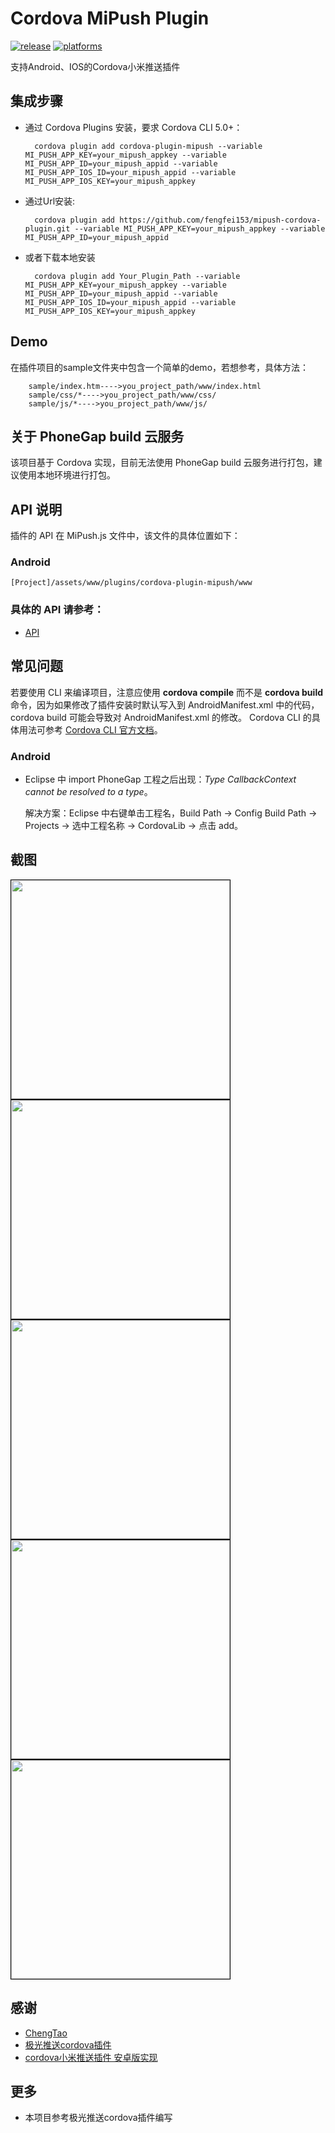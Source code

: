 # Cordova MiPush Plugin

[![release](https://img.shields.io/badge/release-0.1.0-blue.svg)](https://github.com/wenin819/cordova-plugin-mipush)
[![platforms](https://img.shields.io/badge/platforms-Android-lightgrey.svg)](https://github.com/wenin819/cordova-plugin-mipush)

支持Android、IOS的Cordova小米推送插件

## 集成步骤

- 通过 Cordova Plugins 安装，要求 Cordova CLI 5.0+：
		
		cordova plugin add cordova-plugin-mipush --variable MI_PUSH_APP_KEY=your_mipush_appkey --variable MI_PUSH_APP_ID=your_mipush_appid --variable MI_PUSH_APP_IOS_ID=your_mipush_appid --variable MI_PUSH_APP_IOS_KEY=your_mipush_appkey

- 通过Url安装:
	
		cordova plugin add https://github.com/fengfei153/mipush-cordova-plugin.git --variable MI_PUSH_APP_KEY=your_mipush_appkey --variable MI_PUSH_APP_ID=your_mipush_appid
- 或者下载本地安装

		cordova plugin add Your_Plugin_Path --variable MI_PUSH_APP_KEY=your_mipush_appkey --variable MI_PUSH_APP_ID=your_mipush_appid --variable MI_PUSH_APP_IOS_ID=your_mipush_appid --variable MI_PUSH_APP_IOS_KEY=your_mipush_appkey

## Demo

在插件项目的sample文件夹中包含一个简单的demo，若想参考，具体方法：
		
		sample/index.htm---->you_project_path/www/index.html
		sample/css/*---->you_project_path/www/css/
		sample/js/*---->you_project_path/www/js/

## 关于 PhoneGap build 云服务

该项目基于 Cordova 实现，目前无法使用 PhoneGap build 云服务进行打包，建议使用本地环境进行打包。

## API 说明

插件的 API 在 MiPush.js 文件中，该文件的具体位置如下：

### Android
	[Project]/assets/www/plugins/cordova-plugin-mipush/www

### 具体的 API 请参考：

- [API](/doc/api.md)

## 常见问题

若要使用 CLI 来编译项目，注意应使用 **cordova compile** 而不是 **cordova build** 命令，因为如果修改了插件安装时默认写入到 AndroidManifest.xml
中的代码，cordova build 可能会导致对 AndroidManifest.xml 的修改。
Cordova CLI 的具体用法可参考 [Cordova CLI 官方文档](https://cordova.apache.org/docs/en/latest/reference/cordova-cli/index.html)。

### Android

- Eclipse 中 import PhoneGap 工程之后出现：*Type CallbackContext cannot be resolved to a type*。

  解决方案：Eclipse 中右键单击工程名，Build Path -> Config Build Path -> Projects -> 选中工程名称 -> CordovaLib -> 点击 add。

## 截图

<img src="./images/1.jpg" width="350" style="margin-right: 10px;border: 1px solid #000000" />
<img src="./images/2.jpg" width="350" style="margin-right: 10px;border: 1px solid #000000" />
<img src="./images/3.jpg" width="350" style="margin-right: 10px;border: 1px solid #000000" />
<img src="./images/4.jpg" width="350" style="margin-right: 10px;border: 1px solid #000000" />
<img src="./images/5.jpg" width="350" style="margin-right: 10px;border: 1px solid #000000" />

## 感谢

- [ChengTao](https://github.com/ParadiseHell/mipush-cordova-plugin)
- [极光推送cordova插件](https://github.com/jpush/jpush-phonegap-plugin)
- [cordova小米推送插件 安卓版实现](https://github.com/ParadiseHell/mipush-cordova-plugin)


## 更多

- 本项目参考极光推送cordova插件编写
